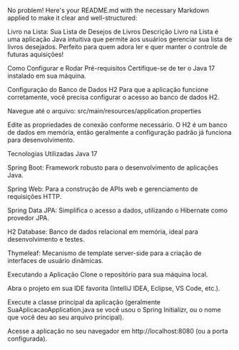 No problem! Here's your README.md with the necessary Markdown applied to make it clear and well-structured:

Livro na Lista: Sua Lista de Desejos de Livros
Descrição
Livro na Lista é uma aplicação Java intuitiva que permite aos usuários gerenciar sua lista de livros desejados. Perfeito para quem adora ler e quer manter o controle de futuras aquisições!

Como Configurar e Rodar
Pré-requisitos
Certifique-se de ter o Java 17 instalado em sua máquina.

Configuração do Banco de Dados H2
Para que a aplicação funcione corretamente, você precisa configurar o acesso ao banco de dados H2.

Navegue até o arquivo: src/main/resources/application.properties

Edite as propriedades de conexão conforme necessário. O H2 é um banco de dados em memória, então geralmente a configuração padrão já funciona para desenvolvimento.

Tecnologias Utilizadas
Java 17

Spring Boot: Framework robusto para o desenvolvimento de aplicações Java.

Spring Web: Para a construção de APIs web e gerenciamento de requisições HTTP.

Spring Data JPA: Simplifica o acesso a dados, utilizando o Hibernate como provedor JPA.

H2 Database: Banco de dados relacional em memória, ideal para desenvolvimento e testes.

Thymeleaf: Mecanismo de template server-side para a criação de interfaces de usuário dinâmicas.

Executando a Aplicação
Clone o repositório para sua máquina local.

Abra o projeto em sua IDE favorita (IntelliJ IDEA, Eclipse, VS Code, etc.).

Execute a classe principal da aplicação (geralmente SuaAplicacaoApplication.java se você usou o Spring Initializr, ou o nome que você deu ao seu arquivo principal).

Acesse a aplicação no seu navegador em http://localhost:8080 (ou a porta configurada).
